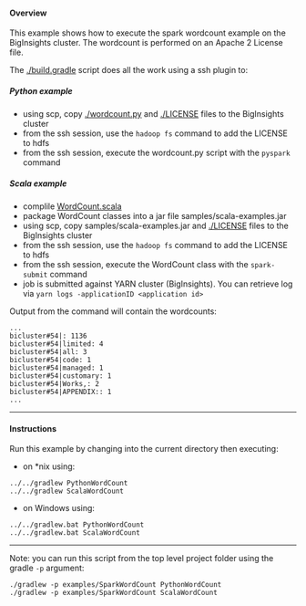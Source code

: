 #### Overview

This example shows how to execute the spark wordcount example on the BigInsights cluster.  The wordcount is performed on an Apache 2 License file.

The [./build.gradle](./build.gradle) script does all the work using a ssh plugin to:

##### Python example

- using scp, copy [./wordcount.py](./wordcount.py) and [./LICENSE](./LICENSE) files to the BigInsights cluster
- from the ssh session, use the `hadoop fs` command to add the LICENSE to hdfs
- from the ssh session, execute the wordcount.py script with the `pyspark` command

##### Scala example

- complile [WordCount.scala](./src/main/scala/org/apache/spark/examples/WordCount.scala)
- package WordCount classes into a jar file samples/scala-examples.jar
- using scp, copy samples/scala-examples.jar and [./LICENSE](./LICENSE) files to the BigInsights cluster
- from the ssh session, use the `hadoop fs` command to add the LICENSE to hdfs
- from the ssh session, execute the WordCount class with the `spark-submit` command
- job is submitted against YARN cluster (BigInsights). You can retrieve log via `yarn logs -applicationID <application id>`

Output from the command will contain the wordcounts:

```
...
bicluster#54|: 1136
bicluster#54|limited: 4
bicluster#54|all: 3
bicluster#54|code: 1
bicluster#54|managed: 1
bicluster#54|customary: 1
bicluster#54|Works,: 2
bicluster#54|APPENDIX:: 1
...

```
*********************************************************************
#### Instructions

Run this example by changing into the current directory then executing:

- on *nix using:

```
../../gradlew PythonWordCount
../../gradlew ScalaWordCount
```

- on Windows using:

```
../../gradlew.bat PythonWordCount
../../gradlew.bat ScalaWordCount
```

*********************************************************************

Note: you can run this script from the top level project folder using the gradle `-p` argument:

```
./gradlew -p examples/SparkWordCount PythonWordCount 
./gradlew -p examples/SparkWordCount ScalaWordCount
```

